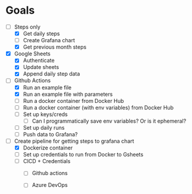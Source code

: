 <h1> Goals </h1>

- [ ] Steps only
    - [x] Get daily steps
    - [ ] Create Grafana chart
    - [x] Get previous month steps
- [x] Google Sheets
    - [x] Authenticate
    - [x] Update sheets
    - [x] Append daily step data
- [ ] Github Actions
    - [x] Run an example file
    - [x] Run an example file with parameters
    - [ ] Run a docker container from Docker Hub
    - [ ] Run a docker container (with env variables) from Docker Hub
    - [ ] Set up keys/creds
        - [ ] Can I programmatically save env variables? Or is it ephemeral?
    - [ ] Set up daily runs
    - [ ] Push data to Grafana?
- [ ] Create pipeline for getting steps to grafana chart
    - [x] Dockerize container
    - [ ] Set up credentials to run from Docker to Gsheets
    - [ ] CICD + Credentials
        - [ ] Github actions
        - [ ] Azure DevOps
    